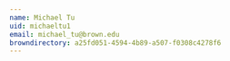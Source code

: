 ```yaml
---
name: Michael Tu
uid: michaeltu1
email: michael_tu@brown.edu
browndirectory: a25fd051-4594-4b89-a507-f0308c4278f6
---
```

